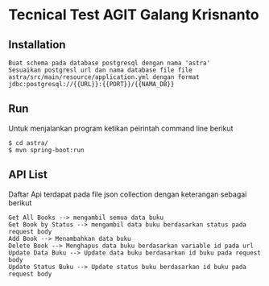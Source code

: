 # Tecnical Test AGIT Galang Krisnanto

## Installation

```
Buat schema pada database postgresql dengan nama 'astra'
Sesuaikan postgresl url dan nama database file file astra/src/main/resource/application.yml dengan format
jdbc:postgresql://{{URL}}:{{PORT}}/{{NAMA_DB}}
```

## Run

Untuk menjalankan program ketikan peirintah command line berikut

```
$ cd astra/
$ mvn spring-boot:run
```

## API List

Daftar Api terdapat pada file json collection dengan keterangan sebagai berikut

```
Get All Books --> mengambil semua data buku
Get Book by Status --> mengambil data buku berdasarkan status pada request body
Add Book --> Menambahkan data buku
Delete Book --> Menghapus data buku berdasarkan variable id pada url
Update Data Buku --> Update data buku berdasarkan id buku pada request body
Update Status Buku --> Update status buku berdasarkan id buku pada request body
```